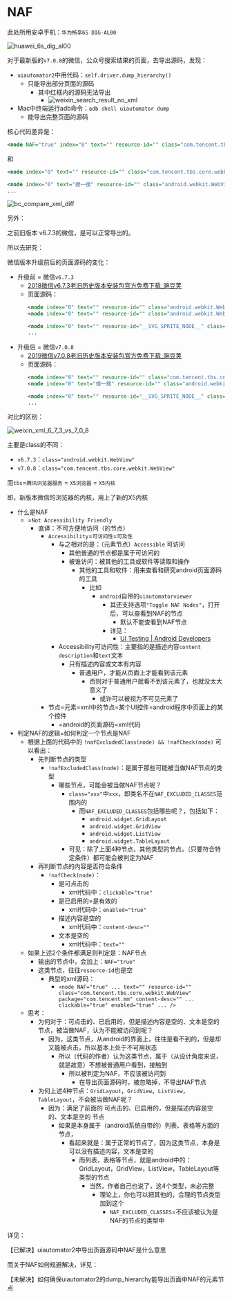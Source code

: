 # NAF

此处所用安卓手机：`华为畅享6S DIG-AL00`

![huawei_6s_dig_al00](../assets/img/huawei_6s_dig_al00.png)

对于最新版的`v7.0.8`的微信，公众号搜索结果的页面，去导出源码，发现：
* `uiautomator2`中用代码：`self.driver.dump_hierarchy()`
    * 只能导出部分页面的源码
        * 其中红框内的源码无法导出
            * ![weixin_search_result_no_xml](../assets/img/weixin_search_result_no_xml.png)
* Mac中终端运行adb命令：`adb shell uiautomator dump`
    * 能导出完整页面的源码

核心代码差异是：

```xml
<node NAF="true" index="0" text="" resource-id="" class="com.tencent.tbs.core.webkit.WebView" package="com.tencent.mm" content-desc="" checkable="false" checked="false" clickable="true" enabled="true" focusable="true" focused="true" scrollable="false" long-clickable="true" password="false" selected="false" bounds="[0,134][720,1208]" />
```

和

```xml
<node index="0" text="" resource-id="" class="com.tencent.tbs.core.webkit.WebView" package="com.tencent.mm" content-desc="" checkable="false" checked="false" clickable="false" enabled="true" focusable="false" focused="false" scrollable="false" long-clickable="false" password="false" selected="false" bounds="[0,134][720,1208]">

<node index="0" text="搜一搜" resource-id="" class="android.webkit.WebView" package="com.tencent.mm" content-desc="" checkable="false" checked="false" clickable="false" enabled="true" focusable="true" focused="true" scrollable="true" long-clickable="false" password="false" selected="false" bounds="[0,134][720,1208]">
...
```

![bc_compare_xml_diff](../assets/img/bc_compare_xml_diff.png)

另外：

之前旧版本 v6.7.3的微信，是可以正常导出的。

所以去研究：

微信版本升级前后的页面源码的变化：

* 升级前 = 微信`v6.7.3`
    * [2018微信v6.7.3老旧历史版本安装包官方免费下载_豌豆荚](https://www.wandoujia.com/apps/596157/history_v1360)
    * 页面源码：
        ```xml
        <node index="0" text="" resource-id="" class="android.webkit.WebView" package="com.tencent.mm" content-desc="" checkable="false" checked="false" clickable="false" enabled="true" focusable="false" focused="false" scrollable="false" long-clickable="false" password="false" selected="false" bounds="[0,144][720,1208]">
        <node index="0" text="" resource-id="" class="android.webkit.WebView" package="com.tencent.mm" content-desc="搜一搜" checkable="false" checked="false" clickable="false" enabled="true" focusable="true" focused="true" scrollable="true" long-clickable="false" password="false" selected="false" bounds="[0,144][720,1208]">

        <node index="0" text="" resource-id="__SVG_SPRITE_NODE__" class="android.widget.Image" package="com.tencent.mm" content-desc="" checkable="false" checked="false" clickable="false" enabled="true" focusable="false" focused="false" scrollable="false" long-clickable="false" password="false" selected="false" bounds="[0,0][0,0]" />
        ...
        ```
* 升级后 = 微信`v7.0.8`
    * [2019微信v7.0.8老旧历史版本安装包官方免费下载_豌豆荚](https://www.wandoujia.com/apps/596157/history_v1540)
    * 页面源码：
        ```xml
        <node index="0" text="" resource-id="" class="com.tencent.tbs.core.webkit.WebView" package="com.tencent.mm" content-desc="" checkable="false" checked="false" clickable="false" enabled="true" focusable="false" focused="false" scrollable="false" long-clickable="false" password="false" selected="false" bounds="[0,134][720,1208]">
        <node index="0" text="搜一搜" resource-id="" class="android.webkit.WebView" package="com.tencent.mm" content-desc="" checkable="false" checked="false" clickable="false" enabled="true" focusable="true" focused="true" scrollable="true" long-clickable="false" password="false" selected="false" bounds="[0,134][720,1208]">

        <node index="0" text="" resource-id="__SVG_SPRITE_NODE__" class="android.widget.Image" package="com.tencent.mm" content-desc="" checkable="false" checked="false" clickable="false" enabled="true" focusable="false" focused="false" scrollable="false" long-clickable="false" password="false" selected="false" bounds="[0,134][720,1208]" />
        ...
        ```

对比的区别：

![weixin_xml_6_7_3_vs_7_0_8](../assets/img/weixin_xml_6_7_3_vs_7_0_8.png)

主要是class的不同：
* `v6.7.3`：`class="android.webkit.WebView"`
* `v7.0.8`：`class="com.tencent.tbs.core.webkit.WebView"`

而`tbs`=`腾讯浏览器服务` = `X5浏览器` = `X5内核`

即，新版本微信的浏览器的内核，用上了新的X5内核


* 什么是NAF
    * =`Not Accessibility Friendly`
        * 直译：不可方便地访问（的节点）
            * `Accessibility`=`可访问性`=`可及性`
                * 与之相对的是：（元素节点）`Accessible` 可访问
                    * 其他普通的节点都是属于可访问的
                    * 被谁访问：被其他的工具或软件等读取和操作
                        * 其他的工具和软件：用来查看和研究android页面源码的工具
                            * 比如
                                * `android`自带的`uiautomatorviewer`
                                    * 其还支持选项`"Toggle NAF Nodes"`，打开后，可以查看到NAF的节点
                                        * 默认不能查看到NAF节点
                                    * 详见：
                                        * [UI Testing | Android Developers](https://stuff.mit.edu/afs/sipb/project/android/docs/tools/testing/testing_ui.html#overview)
                * Accessibility可访问性：主要指的是描述内容`content description`和`text`文本
                    * 只有描述内容或文本有内容
                        * 普通用户，才能从页面上才能看到该元素
                            * 否则对于普通用户就看不到该元素了，也就没太大意义了
                                * 或许可以被视为不可见元素了
            * 节点=元素=xml中的节点=某个UI控件=android程序中页面上的某个控件
                * =android的页面源码=xml代码
* 判定NAF的逻辑=如何判定一个节点是NAF
    * 根据上面的代码中的 `!nafExcludedClass(node) && !nafCheck(node)` 可以看出：
        * 先判断节点的类型
            *  `!nafExcludedClass(node)`：是属于那些可能被当做NAF节点的类型
                * 哪些节点，可能会被当做NAF节点呢？
                    * `class="xxx"`中`xxx`，即类名不在`NAF_EXCLUDED_CLASSES`范围内的
                        * 而`NAF_EXCLUDED_CLASSES`包括哪些呢？，包括如下：
                            * `android.widget.GridLayout`
                            * `android.widget.GridView`
                            * `android.widget.ListView`
                            * `android.widget.TableLayout`
                    * 可见：除了上面4种节点，其他类型的节点，（只要符合特定条件）都可能会被判定为NAF
        * 再判断节点的内容是否符合条件
            * `!nafCheck(node)`：
                * 是可点击的
                    * xml代码中：`clickable="true"`
                * 是已启用的=是有效的
                    * xml代码中：`enabled="true"`
                * 描述内容是空的
                    * xml代码中：`content-desc=""`
                * 文本是空的
                    * xml代码中：`text=""`
    * 如果上述2个条件都满足则判定是：NAF节点
        * 输出的节点中，会加上：`NAF="true"`
        * 这类节点，往往`resource-id`也是空
            * 典型的xml源码：
                * `<node NAF="true" ... text="" resource-id="" class="com.tencent.tbs.core.webkit.WebView" package="com.tencent.mm" content-desc="" ... clickable="true" enabled="true" ... />`
    * 思考：
        * 为何对于：可点击的、已启用的，但是描述内容是空的、文本是空的 节点，被当做NAF，认为不能被访问到呢？
            * 因为，这类节点，从android的界面上，往往是看不到的，但是却又能被点击，所以基本上处于不可用状态
                * 所以（代码的作者）认为这类节点，属于（从设计角度来说，就是故意）不想被普通用户看到，接触到
                    * 所以被判定为NAF，不应该被访问到
                        * 在导出页面源码时，被忽略掉，不导出NAF节点
        * 为何上述4种节点：`GridLayout`，`GridView`，`ListView`，`TableLayout`，不会被当做NAF呢？
            * 因为：满足了前面的 可点击的、已启用的，但是描述内容是空的、文本是空的 节点
                * 如果是本身属于（android系统自带的）列表、表格等方面的节点，
                    * 看起来就是：属于正常的节点了，因为这类节点，本身是可以没有描述内容，文本是空的
                        * 而列表，表格等节点，就是android中的：GridLayout，GridView，ListView，TableLayout等类型的节点
                            * 当然，作者自己也说了，这4个类型，未必完整
                                * 理论上，你也可以把其他的，合理的节点类型加到这个
                                    * `NAF_EXCLUDED_CLASSES`=不应该被认为是NAF的节点的类型中

详见：

【已解决】uiautomator2中导出页面源码中NAF是什么意思

而关于NAF如何规避解决，详见：

【未解决】如何确保uiautomator2的dump_hierarchy能导出页面中NAF的元素节点
